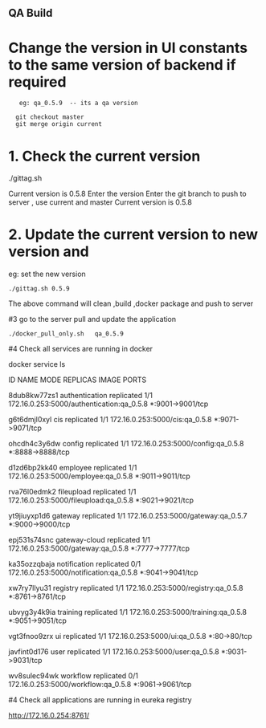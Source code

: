 
## QA Build

# Change the version in UI constants to the same version of backend if required
    
       eg: qa_0.5.9  -- its a qa version
 
      git checkout master
      git merge origin current
       
# 1. Check the current version 

./gittag.sh 

Current version is  0.5.8
Enter the version
Enter the git branch to push to server , use current and master
Current version is  0.5.8

# 2. Update the current version to new version and 

   eg: set the new version 
    
    ./gittag.sh 0.5.9


The above command will clean ,build ,docker package and push to server

#3 go to the server pull and update the application

    ./docker_pull_only.sh   qa_0.5.9   
         
         
#4 Check all services are running in docker 

 docker service ls
 
 ID                  NAME                MODE                REPLICAS            IMAGE                                       PORTS
 
 8dub8kw77zs1        authentication      replicated          1/1                 172.16.0.253:5000/authentication:qa_0.5.8   *:9001->9001/tcp
 
 g6t6dmjl0xyl        cis                 replicated          1/1                 172.16.0.253:5000/cis:qa_0.5.8              *:9071->9071/tcp
 
 ohcdh4c3y6dw        config              replicated          1/1                 172.16.0.253:5000/config:qa_0.5.8           *:8888->8888/tcp
 
 d1zd6bp2kk40        employee            replicated          1/1                 172.16.0.253:5000/employee:qa_0.5.8         *:9011->9011/tcp
 
 rva76l0edmk2        fileupload          replicated          1/1                 172.16.0.253:5000/fileupload:qa_0.5.8       *:9021->9021/tcp
 
 yt9jiuyxp1d6        gateway             replicated          1/1                 172.16.0.253:5000/gateway:qa_0.5.7          *:9000->9000/tcp
 
 epj531s74snc        gateway-cloud       replicated          1/1                 172.16.0.253:5000/gateway:qa_0.5.8          *:7777->7777/tcp
 
 ka35ozzqbaja        notification        replicated          0/1                 172.16.0.253:5000/notification:qa_0.5.8     *:9041->9041/tcp
 
 xw7ry7llyu31        registry            replicated          1/1                 172.16.0.253:5000/registry:qa_0.5.8         *:8761->8761/tcp
 
 ubvyg3y4k9ia        training            replicated          1/1                 172.16.0.253:5000/training:qa_0.5.8         *:9051->9051/tcp
 
 vgt3fnoo9zrx        ui                  replicated          1/1                 172.16.0.253:5000/ui:qa_0.5.8               *:80->80/tcp
 
 javfint0d176        user                replicated          1/1                 172.16.0.253:5000/user:qa_0.5.8             *:9031->9031/tcp
 
 wv8sulec94wk        workflow            replicated          0/1                 172.16.0.253:5000/workflow:qa_0.5.8         *:9061->9061/tcp  
 
 
 #4 Check all applications  are running in eureka registry
 
 
 http://172.16.0.254:8761/
 
         